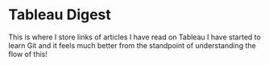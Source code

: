 # Tableau Digest
This is where I store links of articles I have read on Tableau
I have started to learn Git and it feels much better from the standpoint of understanding the flow of this!

